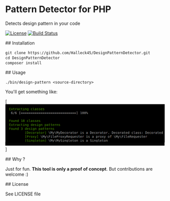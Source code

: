 # Pattern Detector for PHP

Detects design pattern in your code

[![License](https://poser.pugx.org/halleck45/php-metrics/license.svg)](https://packagist.org/packages/halleck45/design-pattern-detector)
[![Build Status](https://secure.travis-ci.org/Halleck45/DesignPatternDetector.svg)](http://travis-ci.org/Halleck45/DesignPatternDetector) 

## Installation

    git clone https://github.com/Halleck45/DesignPatternDetector.git
    cd DesignPatternDetector
    composer install

## Usage

    ./bin/design-pattern <source-directory>

You'll get something like:

[![screenshot](./doc/capture1.png)]

    
## Why ?

Just for fun. **This tool is only a proof of concept**. But contributions are welcome :)

## License

See LICENSE file

    